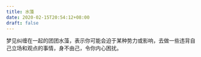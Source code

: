 ```yaml
---
title: 水藻
date: 2020-02-15T20:54:12+08:00
draft: false
---
```


梦见纠缠在一起的团团水藻，表示你可能会迫于某种势力或影响，去做一些违背自己立场和观点的事情，身不由己，令你内心困扰。

